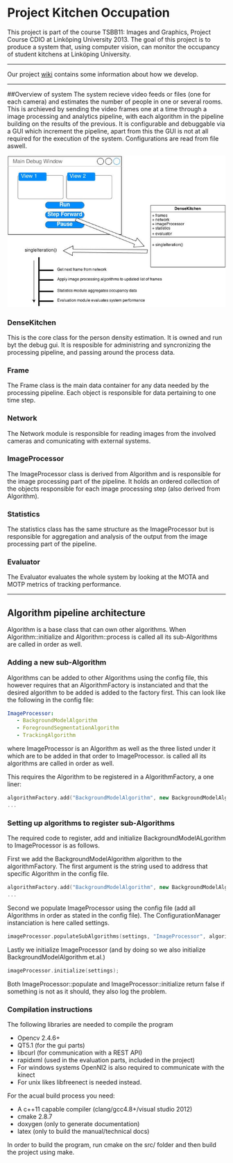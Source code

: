 Project Kitchen Occupation 
==========================

This project is part of the course TSBB11: Images and Graphics, Project Course CDIO at Linköping University 2013. The goal of this project is to produce a system that, using computer vision, can monitor the occupancy of student kitchens at Linköping University.

***

Our project [wiki](https://github.com/GroupDenseKitchen/project/wiki) contains some information about how we develop. 

***
##Overview of system
The system recieve video feeds or files (one for each camera) and estimates the number of people in one or several rooms.
This is archieved by sending the video frames one at a time through a image processing and analytics pipeline, with each algorithm in the pipeline building on the results of the previous.
It is configurable and debuggable via a GUI which increment the pipeline, apart from this the GUI is not at all required for the execution of the system.
Configurations are read from file aswell.

![Overview](readme_images/DenseKitchen%20Overview.jpg)

### DenseKitchen
This is the core class for the person density estimation. It is owned and run byt the debug gui. It is resposible for administring and syncronizing the processing pipeline, and passing around the process data. 

### Frame
The Frame class is the main data container for any data needed by the processing pipeline. Each object is responsible for data pertaining to one time step.

### Network
The Network module is responsible for reading images from the involved cameras and comunicating with external systems.

### ImageProcessor
The ImageProcessor class is derived from Algorithm and is responsible for the image processing part of the pipeline. It holds an ordered collection of the objects responsible for each image processing step (also derived from Algorithm).

### Statistics
The statistics class has the same structure as the ImageProcessor but is responsible for aggregation and analysis of the output from the image processing part of the pipeline.

### Evaluator
The Evaluator evaluates the whole system by looking at the MOTA and MOTP metrics of tracking performance.

***
## Algorithm pipeline architecture
Algorithm is a base class that can own other algorithms. 
When Algorithm::initialize and Algorithm::process is called all its sub-Algorithms are called in order as well.

### Adding a new sub-Algorithm
Algorithms can be added to other Algorithms using the config file, this however requires that an AlgorithmFactory is instanciated and that the desired algorithm to be added is added to the factory first.
This can look like the following in the config file:
```yml
ImageProcessor:
   - BackgroundModelAlgorithm
   - ForegroundSegmentationAlgorithm
   - TrackingAlgorithm
```
where ImageProcessor is an Algorithm as well as the three listed under it which are to be added in that order to ImageProcessor. is called all its algorithms are called in order as well.

This requires the Algorithm to be registered in a AlgorithmFactory, a one liner:
```c++
algorithmFactory.add("BackgroundModelAlgorithm", new BackgroundModelAlgorithm()); 
...
```
### Setting up algorithms to register sub-Algorithms
The required code to register, add and initialize BackgroundModelALgorithm to ImageProcessor is as follows.

First we add the BackgroundModelAlgorithm algorithm to the algorithmFactory. The first argument is the string used to address that specific Algorithm in the config file.
```c++
algorithmFactory.add("BackgroundModelAlgorithm", new BackgroundModelAlgorithm()); 
...
```
Second we populate ImageProcessor using the config file (add all Algorithms in order as stated in the config file). The ConfigurationManager instanciation is here called settings.
```c++
imageProcessor.populateSubAlgorithms(settings, "ImageProcessor", algorithmFactory);
```
Lastly we initialize ImageProcessor (and by doing so we also initialize BackgroundModelAlgorithm et.al.)
```c++
imageProcessor.initialize(settings);
```
Both ImageProcessor::populate and ImageProcessor::initialize return false if something is not as it should, they also log the problem.


### Compilation instructions
The following libraries are needed to compile the program
* Opencv 2.4.6+
* QT5.1 (for the gui parts)
* libcurl (for communication with a REST API)
* rapidxml (used in the evaluation parts, included in the project)
* For windows systems OpenNI2 is also required to communicate with the kinect
* For unix likes libfreenect is needed instead.

For the acual build process you need:
* A c++11 capable compiler (clang/gcc4.8+/visual studio 2012)
* cmake 2.8.7
* doxygen (only to generate documentation)
* latex (only to build the manual/technical docs)

In order to build the program, run cmake on the src/ folder and then build the project using make.
